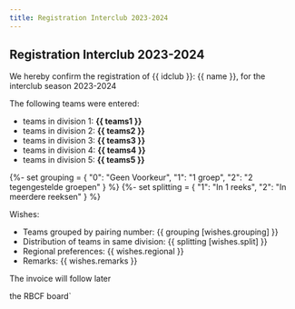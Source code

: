 ```yaml
---
title: Registration Interclub 2023-2024
---
```

## Registration Interclub 2023-2024

We hereby confirm the registration of {{ idclub }}: {{ name }},  for the interclub season 2023-2024

The following teams were entered:

  - teams in division 1: **{{ teams1 }}**
  - teams in division 2: **{{ teams2 }}**
  - teams in division 3: **{{ teams3 }}**
  - teams in division 4: **{{ teams4 }}**
  - teams in division 5: **{{ teams5 }}**



{%- set grouping = {
    "0": "Geen Voorkeur",
    "1": "1 groep",
    "2": "2 tegengestelde groepen"
}  %}
{%- set splitting = {
    "1": "In 1 reeks",
    "2": "In meerdere reeksen"
}  %}


Wishes:

 - Teams grouped by pairing number: {{ grouping [wishes.grouping] }}
 - Distribution of teams in same division: {{ splitting [wishes.split] }}
 - Regional preferences: {{ wishes.regional }}
 - Remarks: {{ wishes.remarks }}
 
The invoice will follow later

the RBCF board`